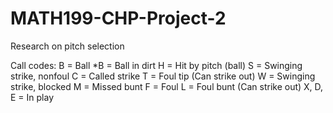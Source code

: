 # MATH199-CHP-Project-2
Research on pitch selection

Call codes:
B = Ball
*B = Ball in dirt
H = Hit by pitch (ball)
S = Swinging strike, nonfoul
C = Called strike
T = Foul tip (Can strike out)
W = Swinging strike, blocked
M = Missed bunt
F = Foul
L = Foul bunt (Can strike out)
X, D, E = In play
